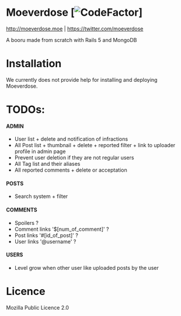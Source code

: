 # Moeverdose [![CodeFactor](https://www.codefactor.io/repository/github/eternialz/moeverdose/badge)]

http://moeverdose.moe | https://twitter.com/moeverdose

A booru made from scratch with Rails 5 and MongoDB

# Installation

We currently does not provide help for installing and deploying Moeverdose.



# TODOs:

#### ADMIN
* User list + delete and notification of infractions
* All Post list + thumbnail + delete + reported filter + link to uploader profile in admin page
* Prevent user deletion if they are not regular users
* All Tag list and their aliases
* All reported comments + delete or acceptation

#### POSTS
* Search system + filter

#### COMMENTS
* Spoilers ?
* Comment links '$[num_of_comment]' ?
* Post links '#[id_of_post]' ?
* User links '@username' ?

#### USERS
* Level grow when other user like uploaded posts by the user

# Licence

Mozilla Public Licence 2.0
